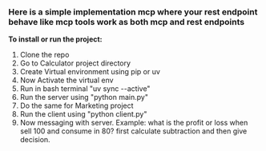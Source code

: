### **Here is a simple implementation mcp where your rest endpoint behave like mcp tools work as both mcp and rest endpoints**

**To install or run the project:**

1) Clone the repo
2) Go to Calculator project directory
3) Create Virtual environment using pip or uv
4) Now Activate the virtual env
5) Run in bash terminal "uv sync --active"
6) Run the server using "python main.py"
7) Do the same for Marketing project
8) Run the client using "python client.py"
9) Now messaging with server. Example: what is the profit or loss when sell 100 and consume in 80? first calculate subtraction and then give decision.
